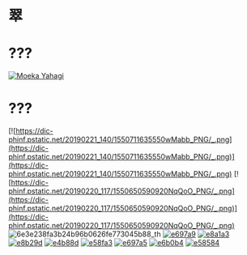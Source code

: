 # 翠
# ???
[![Moeka Yahagi](https://static.wikia.nocookie.net/mei-official/images/0/0b/Yahagi_Moeka_in_2023.webp/revision/latest?cb=20240120125850)](https://static.wikia.nocookie.net/mei-official/images/0/0b/Yahagi_Moeka_in_2023.webp/revision/latest?cb=20240120125850)
# ???
[![https://dic-phinf.pstatic.net/20190221_140/1550711635550wMabb_PNG/_.png](https://dic-phinf.pstatic.net/20190221_140/1550711635550wMabb_PNG/_.png)](https://dic-phinf.pstatic.net/20190221_140/1550711635550wMabb_PNG/_.png)
[![https://dic-phinf.pstatic.net/20190220_117/1550650590920NqQoO_PNG/_.png](https://dic-phinf.pstatic.net/20190220_117/1550650590920NqQoO_PNG/_.png)](https://dic-phinf.pstatic.net/20190220_117/1550650590920NqQoO_PNG/_.png)
![6e3e238fa3b24b96b0626fe773045b88_th](https://github.com/user-attachments/assets/06f90838-ac72-409a-becc-a74abfbac228)
[![e697a9](https://github.com/user-attachments/assets/94943996-422b-4935-a649-a7aafce10429)](https://dearmissdream.wordpress.com/2014/07/23/%E5%A5%BD%E7%8E%A9%E7%9A%84%E4%B8%AD%E6%96%87%E5%AD%97%E8%AE%8A%E8%AE%8A%E8%AE%8A/)
[![e8a1a3](https://github.com/user-attachments/assets/63923542-f391-42aa-a03c-c3bfce8be5a2)](https://dearmissdream.wordpress.com/2014/07/23/%E5%A5%BD%E7%8E%A9%E7%9A%84%E4%B8%AD%E6%96%87%E5%AD%97%E8%AE%8A%E8%AE%8A%E8%AE%8A/)
[![e8b29d](https://github.com/user-attachments/assets/0c2663a9-e0d0-416e-9c71-a6c0b27786a3)](https://dearmissdream.wordpress.com/2014/07/23/%E5%A5%BD%E7%8E%A9%E7%9A%84%E4%B8%AD%E6%96%87%E5%AD%97%E8%AE%8A%E8%AE%8A%E8%AE%8A/)
[![e4b88d](https://github.com/user-attachments/assets/b8490ace-918d-4605-b9b1-a74585131f3a)](https://dearmissdream.wordpress.com/2014/07/23/%E5%A5%BD%E7%8E%A9%E7%9A%84%E4%B8%AD%E6%96%87%E5%AD%97%E8%AE%8A%E8%AE%8A%E8%AE%8A/)
[![e58fa3](https://github.com/user-attachments/assets/3e705df7-80bb-400a-b869-539fc0888e7d)](https://dearmissdream.wordpress.com/2014/07/23/%E5%A5%BD%E7%8E%A9%E7%9A%84%E4%B8%AD%E6%96%87%E5%AD%97%E8%AE%8A%E8%AE%8A%E8%AE%8A/)
[![e697a5](https://github.com/user-attachments/assets/686690a5-7b75-47e3-b5e5-3c2114bd2bd0)](https://dearmissdream.wordpress.com/2014/07/23/%E5%A5%BD%E7%8E%A9%E7%9A%84%E4%B8%AD%E6%96%87%E5%AD%97%E8%AE%8A%E8%AE%8A%E8%AE%8A/)
[![e6b0b4](https://github.com/user-attachments/assets/118606c7-ad39-4fc4-8d68-dd199a6720bf)](https://dearmissdream.wordpress.com/2014/07/23/%E5%A5%BD%E7%8E%A9%E7%9A%84%E4%B8%AD%E6%96%87%E5%AD%97%E8%AE%8A%E8%AE%8A%E8%AE%8A/)
[![e58584](https://github.com/user-attachments/assets/f48c1ef6-0f35-4020-9b03-fb8d58fd267f)](https://dearmissdream.wordpress.com/2014/07/23/%E5%A5%BD%E7%8E%A9%E7%9A%84%E4%B8%AD%E6%96%87%E5%AD%97%E8%AE%8A%E8%AE%8A%E8%AE%8A/)
